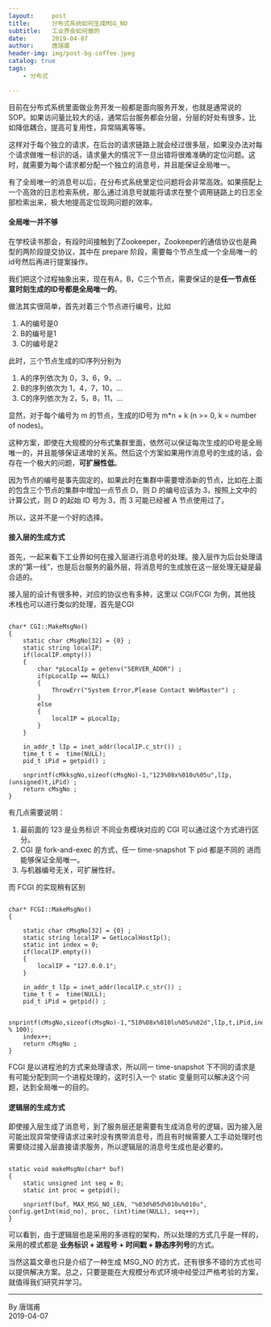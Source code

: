 ```yaml
---
layout:     post
title:      分布式系统如何生成MSG_NO 
subtitle:   工业界会如何做的
date:       2019-04-07
author:     唐瑞甫
header-img: img/post-bg-coffee.jpeg
catalog: true
tags: 
    - 分布式

---  
```


目前在分布式系统里面做业务开发一般都是面向服务开发，也就是通常说的  SOP。如果访问量比较大的话，通常后台服务都会分层，分层的好处有很多，比如降低耦合，提高可复用性，异常隔离等等。  
  
这样对于每个独立的请求，在后台的请求链路上就会经过很多层，如果没办法对每个请求做唯一标识的话，请求量大的情况下一旦出错将很难准确的定位问题。这时，就需要为每个请求都分配一个独立的消息号，并且能保证全局唯一。  
  
有了全局唯一的消息号以后，在分布式系统里定位问题将会非常高效。如果搭配上一个高效的日志检索系统，那么通过消息号就能将请求在整个调用链路上的日志全部检索出来，极大地提高定位现网问题的效率。
  
  

#### 全局唯一并不够  
  
在学校读书那会，有段时间接触到了Zookeeper，Zookeeper的通信协议也是典型的两阶段提交协议，其中在 prepare 阶段，需要每个节点生成一个全局唯一的id号然后再进行提案操作。  
  
我们把这个过程抽象出来，现在有A，B，C三个节点，需要保证的是**任一节点任意时刻生成的ID号都是全局唯一的**。  
  
做法其实很简单，首先对着三个节点进行编号，比如  
1. A的编号是0  
2. B的编号是1  
3. C的编号是2  
  
此时，三个节点生成的ID序列分别为  
1. A的序列依次为 0，3，6，9，...  
2. B的序列依次为 1，4，7，10，...  
3. C的序列依次为 2，5，8，11，...  
  
显然，对于每个编号为 m 的节点，生成的ID号为 m*n + k (n >= 0, k = number of nodes)。  
  
这种方案，即使在大规模的分布式集群里面，依然可以保证每次生成的ID号是全局唯一的，并且能够保证递增的关系。然后这个方案如果用作消息号的生成的话，会存在一个极大的问题，**可扩展性低**。  
  
因为节点的编号是事先固定的，如果此时在集群中需要增添新的节点，比如在上面的包含三个节点的集群中增加一点节点 D，则 D 的编号应该为 3，按照上文中的计算公式，则 D 的起始 ID 号为 3，而 3 可能已经被 A 节点使用过了。  
  
所以，这并不是一个好的选择。  
  
#### 接入层的生成方式  
  
首先，一起来看下工业界如何在接入层进行消息号的处理。接入层作为后台处理请求的“第一线”，也是后台服务的最外层，将消息号的生成放在这一层处理无疑是最合适的。  
  
接入层的设计有很多种，对应的协议也有多种，这里以 CGI/FCGI 为例，其他技术栈也可以进行类似的处理，首先是CGI  
  
```

char* CGI::MakeMsgNo()
{
    static char cMsgNo[32] = {0} ;
    static string localIP;
    if(localIP.empty())
    {
        char *pLocalIp = getenv("SERVER_ADDR") ;
        if(pLocalIp == NULL)
        {
            ThrowErr("System Error,Please Contact WebMaster") ;
        }
        else
        {
            localIP = pLocalIp;
        }
    }

    in_addr_t lIp = inet_addr(localIP.c_str()) ;
    time_t t =  time(NULL);
    pid_t iPid = getpid() ;

    snprintf(cMkksgNo,sizeof(cMsgNo)-1,"123%08x%010u%05u",lIp,(unsigned)t,iPid) ;
    return cMsgNo ;
}

```
  
有几点需要说明：  
1. 最前面的 123 是业务标识 不同业务模块对应的 CGI 可以通过这个方式进行区分。  
2. CGI 是 fork-and-exec 的方式，任一 time-snapshot 下 pid 都是不同的 进而能够保证全局唯一。
3. 与机器编号无关，可扩展性好。  
  
而 FCGI 的实现稍有区别  
  
```

char* FCGI::MakeMsgNo()
{

    static char cMsgNo[32] = {0} ;
    static string localIP = GetLocalHostIp();
    static int index = 0;
    if(localIP.empty())
    {
        localIP = "127.0.0.1";
    }

    in_addr_t lIp = inet_addr(localIP.c_str()) ;
    time_t t =  time(NULL);
    pid_t iPid = getpid() ;

    snprintf(cMsgNo,sizeof(cMsgNo)-1,"510%08x%010lu%05u%02d",lIp,t,iPid,index % 100);
    index++;
    return cMsgNo ;
}  

```
FCGI 是以进程池的方式来处理请求，所以同一 time-snapshot 下不同的请求是有可能分配到同一个进程处理的，这时引入一个 static 变量则可以解决这个问题，达到全局唯一的目的。  
  
#### 逻辑层的生成方式  
  
即使接入层生成了消息号，到了服务层还是需要有生成消息号的逻辑，因为接入层可能出现异常使得请求过来时没有携带消息号，而且有时候需要人工手动处理时也需要绕过接入层直接请求服务，所以逻辑层的消息号生成也是必要的。  
  
```

static void makeMsgNo(char* buf)
{
    static unsigned int seq = 0;
    static int proc = getpid();
    
    snprintf(buf, MAX_MSG_NO_LEN, "%03d%05d%010u%010u", config.getInt(mid_no), proc, (int)time(NULL), seq++);
}

```

可以看到，由于逻辑层也是采用的多进程的架构，所以处理的方式几乎是一样的，采用的模式都是 **业务标识 + 进程号 + 时间戳 + 静态序列号**的方式。  
  
当然这篇文章也只是介绍了一种生成 MSG_NO 的方式，还有很多不错的方式也可以提供解决方案。总之，只要是能在大规模分布式环境中经受过严格考验的方案，就值得我们研究并学习。



---
  By 唐瑞甫  
  2019-04-07

